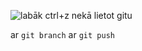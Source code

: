![labāk ctrl+z nekā lietot gitu](https://img.devrant.com/devrant/rant/r_1840117_3JUPn.jpg)

ar `git branch`
ar `git push`

